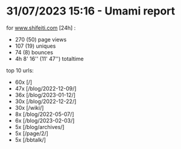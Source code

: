 # 31/07/2023 15:16 - Umami report
for www.shifeiti.com [24h] :

 - 270 (50) page views
 - 107 (19) uniques
 - 74 (8) bounces
 - 4h 8' 16'' (11' 47'') totaltime


top 10 urls:
 - 60x [/]
 - 47x [/blog/2022-12-09/]
 - 36x [/blog/2023-01-12/]
 - 30x [/blog/2022-12-22/]
 - 30x [/wiki/]
 - 8x [/blog/2022-05-07/]
 - 6x [/blog/2023-02-03/]
 - 5x [/blog/archives/]
 - 5x [/page/2/]
 - 5x [/bbtalk/]


